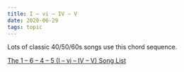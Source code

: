 ```yaml
---
title: I – vi – IV – V
date: 2020-06-29
tags: topic
---
```


Lots of classic 40/50/60s songs use this chord sequence.

[The 1 – 6 – 4 – 5 (I – vi – IV – V) Song List](http://www.starlandguitar.com/1-6-4-5-vi-iv-chord-progression-song-list/)
